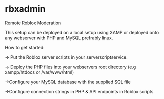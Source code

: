 # rbxadmin
Remote Roblox Moderation

This setup can be deployed on a local setup using XAMP or deployed onto any webserver with PHP and MySQL prefrably linux.

How to get started:

-> Put the Roblox server scripts in your serverscriptservice.  

-> Deploy the PHP files into your webservers root directory (e.g xampp/htdocs or /var/www/html)

->Configure your MySQL database with the supplied SQL file

->Configure connection strings in PHP & API endpoints in Roblox scripts




